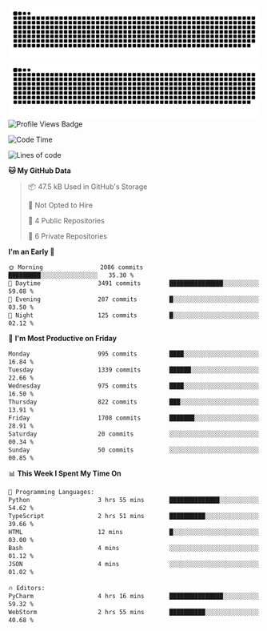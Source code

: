 <img src="https://github.com/nielsbaggerman/nielsbaggerman/blob/output/github-contribution-grid-snake.svg#gh-light-mode-only" alt="GitHub Snake Light">
<img src="https://github.com/nielsbaggerman/nielsbaggerman/blob/output/github-contribution-grid-snake-dark.svg#gh-dark-mode-only" alt="GitHub Snake Dark">
<img src="https://komarev.com/ghpvc/?username=nielsbaggerman&amp;label=Profile+Views" alt="Profile Views Badge" />

<!--START_SECTION:waka-->
![Code Time](http://img.shields.io/badge/Code%20Time-2%2C249%20hrs%2054%20mins-blue)

![Lines of code](https://img.shields.io/badge/From%20Hello%20World%20I%27ve%20Written-7.8%20million%20lines%20of%20code-blue)

**🐱 My GitHub Data** 

> 📦 47.5 kB Used in GitHub's Storage 
 > 
> 🚫 Not Opted to Hire
 > 
> 📜 4 Public Repositories 
 > 
> 🔑 6 Private Repositories 
 > 
**I'm an Early 🐤** 

```text
🌞 Morning                2086 commits        █████████░░░░░░░░░░░░░░░░   35.30 % 
🌆 Daytime                3491 commits        ███████████████░░░░░░░░░░   59.08 % 
🌃 Evening                207 commits         █░░░░░░░░░░░░░░░░░░░░░░░░   03.50 % 
🌙 Night                  125 commits         █░░░░░░░░░░░░░░░░░░░░░░░░   02.12 % 
```
📅 **I'm Most Productive on Friday** 

```text
Monday                   995 commits         ████░░░░░░░░░░░░░░░░░░░░░   16.84 % 
Tuesday                  1339 commits        ██████░░░░░░░░░░░░░░░░░░░   22.66 % 
Wednesday                975 commits         ████░░░░░░░░░░░░░░░░░░░░░   16.50 % 
Thursday                 822 commits         ███░░░░░░░░░░░░░░░░░░░░░░   13.91 % 
Friday                   1708 commits        ███████░░░░░░░░░░░░░░░░░░   28.91 % 
Saturday                 20 commits          ░░░░░░░░░░░░░░░░░░░░░░░░░   00.34 % 
Sunday                   50 commits          ░░░░░░░░░░░░░░░░░░░░░░░░░   00.85 % 
```


📊 **This Week I Spent My Time On** 

```text
💬 Programming Languages: 
Python                   3 hrs 55 mins       ██████████████░░░░░░░░░░░   54.62 % 
TypeScript               2 hrs 51 mins       ██████████░░░░░░░░░░░░░░░   39.66 % 
HTML                     12 mins             █░░░░░░░░░░░░░░░░░░░░░░░░   03.00 % 
Bash                     4 mins              ░░░░░░░░░░░░░░░░░░░░░░░░░   01.12 % 
JSON                     4 mins              ░░░░░░░░░░░░░░░░░░░░░░░░░   01.02 % 

🔥 Editors: 
PyCharm                  4 hrs 16 mins       ███████████████░░░░░░░░░░   59.32 % 
WebStorm                 2 hrs 55 mins       ██████████░░░░░░░░░░░░░░░   40.68 % 
```


<!--END_SECTION:waka-->
